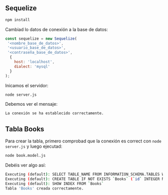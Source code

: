 ## Sequelize

```bash
npm install
```

Cambiad lo datos de conexión a la base de datos:
```js
const sequelize = new Sequelize(
 '<nombre_base_de_datos>',
 '<usuario_base_de_datos>',
 '<contraseña_base_de_datos>',
  {
    host: 'localhost',
    dialect: 'mysql'
  }
);
```

Inicamos el servidor:
```bash
node server.js
```
Debemos ver el mensaje:
```bash
La conexión se ha establecido correctamente.
```

## Tabla Books
Para crear la tabla, primero comprobad que la conexión es correct con `node server.js` y luego ejecutad:
```bash
node book.model.js
```
Debéis ver algo así:
```bash
Executing (default): SELECT TABLE_NAME FROM INFORMATION_SCHEMA.TABLES WHERE TABLE_TYPE = 'BASE TABLE' AND TABLE_NAME = 'Books' AND TABLE_SCHEMA = 'sequelize'
Executing (default): CREATE TABLE IF NOT EXISTS `Books` (`id` INTEGER NOT NULL auto_increment , `title` VARCHAR(255) NOT NULL, `author` VARCHAR(255) NOT NULL, `description` VARCHAR(500) DEFAULT 'No hay una descripción disponible para este libro.', `release_date` DATE, `subject` INTEGER, `createdAt` DATETIME NOT NULL, `updatedAt` DATETIME NOT NULL, PRIMARY KEY (`id`)) ENGINE=InnoDB;
Executing (default): SHOW INDEX FROM `Books`
Tabla 'Books' creada correctamente.
```